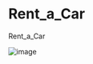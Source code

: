 # Rent_a_Car
Rent_a_Car

![image](https://github.com/usamafaheemAhmed/Rent_a_Car/assets/117355964/813e8962-95c8-42e8-b9df-a3030a5b5bd9)

